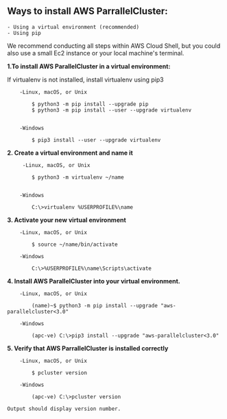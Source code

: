 ## Ways to install AWS ParrallelCluster:

    - Using a virtual environment (recommended)
    - Using pip
 
 We recommend conducting all steps within AWS Cloud Shell, but you could also use a small Ec2 instance or your local machine's terminal. 

 **1.To install AWS ParallelCluster in a virtual environment:**

 If virtualenv is not installed, install virtualenv using pip3

        -Linux, macOS, or Unix
      
            $ python3 -m pip install --upgrade pip
            $ python3 -m pip install --user --upgrade virtualenv
     

        -Windows
    
            $ pip3 install --user --upgrade virtualenv
    

 **2. Create a virtual environment and name it**

         -Linux, macOS, or Unix
          
            $ python3 -m virtualenv ~/name
        

        -Windows
        
            C:\>virtualenv %USERPROFILE%\name

 **3. Activate your new virtual environment**
 
        -Linux, macOS, or Unix
          
            $ source ~/name/bin/activate
        
        -Windows
        
            C:\>%USERPROFILE%\name\Scripts\activate

 **4. Install AWS ParallelCluster into your virtual environment.**

        -Linux, macOS, or Unix
          
            (name)~$ python3 -m pip install --upgrade "aws-parallelcluster<3.0"
        
        -Windows
        
            (apc-ve) C:\>pip3 install --upgrade "aws-parallelcluster<3.0"


 **5. Verify that AWS ParrallelCluster is installed correctly**
               
        -Linux, macOS, or Unix
          
            $ pcluster version
        
        -Windows
        
            (apc-ve) C:\>pcluster version

    Output should display version number.

    

